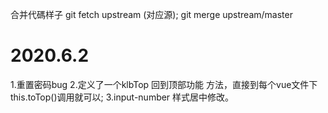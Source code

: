 合并代碼样子
git fetch  upstream (对应源);
git merge upstream/master


# 2020.6.2 
1.重置密码bug 
2.定义了一个klbTop  回到顶部功能  方法，直接到每个vue文件下this.toTop()调用就可以;
3.input-number 样式居中修改。